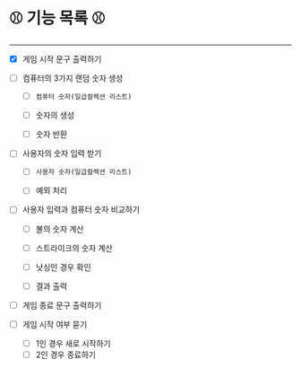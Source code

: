 # ⚾ 기능 목록 ⚾

---
- [X] 게임 시작 문구 출력하기

- [ ] 컴퓨터의 3가지 랜덤 숫자 생성 
  - [ ] `컴퓨터 숫자(일급컬렉션 리스트)`
  - [ ] 숫자의 생성
  - [ ] 숫자 반환   
  

- [ ]  사용자의 숫자 입력 받기
    - [ ] `사용자 숫자(일급컬렉션 리스트)`
    - [ ] 예외 처리  
   
   


- [ ] 사용자 입력과 컴퓨터 숫자 비교하기
  - [ ] 볼의 숫자 계산
  - [ ] 스트라이크의 숫자 계산
  - [ ] 낫싱인 경우 확인
  - [ ] 결과 출력


- [ ] 게임 종료 문구 출력하기
 

- [ ] 게임 시작 여부 묻기
    - [ ] 1인 경우 새로 시작하기
    - [ ] 2인 경우 종료하기
